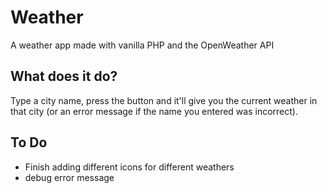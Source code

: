 # Weather

A weather app made with vanilla PHP and the OpenWeather API

## What does it do?

Type a city name, press the button and it'll give you the current weather in that city (or an error message if the name you entered was incorrect).

## To Do

* Finish adding different icons for different weathers
* debug error message